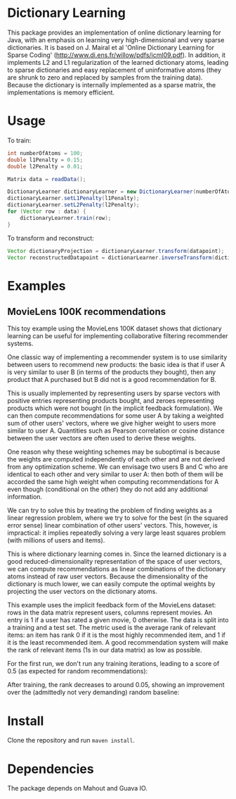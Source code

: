 # Dictionary Learning

This package provides an implementation of online dictionary learning for Java, with an emphasis on learning very high-dimensional and very sparse dictionaries. It is based on J. Mairal et al 'Online Dictionary Learning for Sparse Coding' (http://www.di.ens.fr/willow/pdfs/icml09.pdf).  In addition, it implements L2 and L1 regularization of the learned dictionary atoms, leading to sparse dictionaries and easy replacement of uninformative atoms (they are shrunk to zero and replaced by samples from the training data). Because the dictionary is internally implemented as a sparse matrix, the implementations is memory efficient.

# Usage

To train:
```java
int numberOfAtoms = 100;
double l1Penalty = 0.15;
double l2Penalty = 0.01;

Matrix data = readData();

DictionaryLearner dictionaryLearner = new DictionaryLearner(numberOfAtoms, data.columnSize(), new LSMRTransformer());
dictionaryLearner.setL1Penalty(l1Penalty);
dictionaryLearner.setL2Penalty(l2Penalty);
for (Vector row : data) {
    dictionaryLearner.train(row);
}
```

To transform and reconstruct:
```java
Vector dictionaryProjection = dictionaryLearner.transform(datapoint);
Vector reconstructedDatapoint = dictionarLearner.inverseTransform(dictionaryProjection);
```

# Examples

## MovieLens 100K recommendations
This toy example using the MovieLens 100K dataset shows that dictionary learning can be useful for implementing collaborative filtering recommender systems.

One classic way of implementing a recommender system is to use similarity between users to recommend new products: the basic idea is that if user A is very similar to user B (in terms of the products they bought), then any product that A purchased but B did not is a good recommendation for B. 

This is usually implemented by representing users by sparse vectors with positive entries representing products bought, and zeroes representing products which were not bought (in the implicit feedback formulation). We can then compute recommendations for some user A by taking a weighted sum of other users' vectors, where we give higher weight to users more similar to user A. Quantities such as Pearson correlation or cosine distance between the user vectors are often used to derive these weights.

One reason why these weighting schemes may be suboptimal is because the weights are computed independently of each other and are not derived from any optimization scheme. We can envisage two users B and C who are identical to each other and very similar to user A: then both of them will be accorded the same high weight when computing recommendations for A even though (conditional on the other) they do not add any additional information.

We can try to solve this by treating the problem of finding weights as a linear regression problem, where we try to solve for the best (in the squared error sense) linear combination of other users' vectors. This, however, is impractical: it implies repeatedly solving a very large least squares problem (with millions of users and items).

This is where dictionary learning comes in. Since the learned dictionary is a good reduced-dimensionality representation of the space of user vectors, we can compute recommendations as linear combinations of the dictionary atoms instead of raw user vectors. Because the dimensionality of the dictionary is much lower, we can easily compute the optimal weights by projecting the user vectors on the dictionary atoms.

This example uses the implicit feedback form of the MovieLens dataset: rows in the data matrix represent users, columns represent movies. An entry is 1 if a user has rated a given movie, 0 otherwise. The data is split into a training and a test set. The metric used is the average rank of relevant items: an item has rank 0 if it is the most highly recommended item, and 1 if it is the least recommended item. A good recommendation system will make the rank of relevant items (1s in our data matrix) as low as possible.

For the first run, we don't run any training iterations, leading to a score of 0.5 (as expected for random recommendations):

After training, the rank decreases to around 0.05, showing an improvement over the (admittedly not very demanding) random baseline:






# Install

Clone the repository and run ``maven install``.

# Dependencies
The package depends on Mahout and Guava IO.



